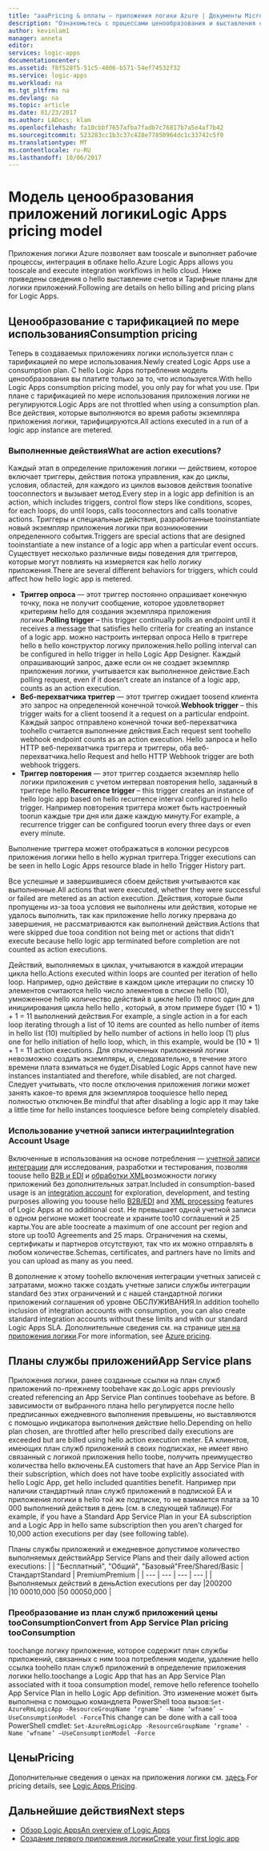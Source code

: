 ```yaml
---
title: "aaaPricing & оплаты — приложения логики Azure | Документы Microsoft"
description: "Ознакомьтесь с процессами ценообразования и выставления счетов для Azure Logic Apps."
author: kevinlam1
manager: anneta
editor: 
services: logic-apps
documentationcenter: 
ms.assetid: f8f528f5-51c5-4006-b571-54ef74532f32
ms.service: logic-apps
ms.workload: na
ms.tgt_pltfrm: na
ms.devlang: na
ms.topic: article
ms.date: 01/23/2017
ms.author: LADocs; klam
ms.openlocfilehash: fa10cbbf7657afba7fadb7c76817b7a5e4af7b42
ms.sourcegitcommit: 523283cc1b3c37c428e77850964dc1c33742c5f0
ms.translationtype: MT
ms.contentlocale: ru-RU
ms.lasthandoff: 10/06/2017
---
```

# <a name="logic-apps-pricing-model"></a><span data-ttu-id="3c43e-103">Модель ценообразования приложений логики</span><span class="sxs-lookup"><span data-stu-id="3c43e-103">Logic Apps pricing model</span></span>
<span data-ttu-id="3c43e-104">Приложения логики Azure позволяет вам tooscale и выполняет рабочие процессы, интеграция в облаке hello.</span><span class="sxs-lookup"><span data-stu-id="3c43e-104">Azure Logic Apps allows you tooscale and execute integration workflows in hello cloud.</span></span>  <span data-ttu-id="3c43e-105">Ниже приведены сведения о hello выставление счетов и Тарифные планы для логики приложений.</span><span class="sxs-lookup"><span data-stu-id="3c43e-105">Following are details on hello billing and pricing plans for Logic Apps.</span></span>
## <a name="consumption-pricing"></a><span data-ttu-id="3c43e-106">Ценообразование с тарификацией по мере использования</span><span class="sxs-lookup"><span data-stu-id="3c43e-106">Consumption pricing</span></span>
<span data-ttu-id="3c43e-107">Теперь в создаваемых приложениях логики используется план с тарификацией по мере использования.</span><span class="sxs-lookup"><span data-stu-id="3c43e-107">Newly created Logic Apps use a consumption plan.</span></span> <span data-ttu-id="3c43e-108">С hello Logic Apps потребления модель ценообразования вы платите только за то, что используется.</span><span class="sxs-lookup"><span data-stu-id="3c43e-108">With hello Logic Apps consumption pricing model, you only pay for what you use.</span></span>  <span data-ttu-id="3c43e-109">При плане с тарификацией по мере использования приложения логики не регулируются.</span><span class="sxs-lookup"><span data-stu-id="3c43e-109">Logic Apps are not throttled when using a consumption plan.</span></span>
<span data-ttu-id="3c43e-110">Все действия, которые выполняются во время работы экземпляра приложения логики, тарифицируются.</span><span class="sxs-lookup"><span data-stu-id="3c43e-110">All actions executed in a run of a logic app instance are metered.</span></span>
### <a name="what-are-action-executions"></a><span data-ttu-id="3c43e-111">Выполненные действия</span><span class="sxs-lookup"><span data-stu-id="3c43e-111">What are action executions?</span></span>
<span data-ttu-id="3c43e-112">Каждый этап в определение приложения логики — действием, которое включает триггеры, действия потока управления, как до циклы, условия, областей, для каждого из циклов вызовов действия toonative tooconnectors и вызывает метод.</span><span class="sxs-lookup"><span data-stu-id="3c43e-112">Every step in a logic app definition is an action, which includes triggers, control flow steps like conditions, scopes, for each loops, do until loops, calls tooconnectors and calls toonative actions.</span></span>
<span data-ttu-id="3c43e-113">Триггеры и специальные действия, разработанные tooinstantiate новый экземпляр приложения логики при возникновении определенного события.</span><span class="sxs-lookup"><span data-stu-id="3c43e-113">Triggers are special actions that are designed tooinstantiate a new instance of a logic app when a particular event occurs.</span></span>  <span data-ttu-id="3c43e-114">Существует несколько различные виды поведения для триггеров, которые могут повлиять на измеряется как hello логику приложения.</span><span class="sxs-lookup"><span data-stu-id="3c43e-114">There are several different behaviors for triggers, which could affect how hello logic app is metered.</span></span>
* <span data-ttu-id="3c43e-115">**Триггер опроса** — этот триггер постоянно опрашивает конечную точку, пока не получит сообщение, которое удовлетворяет критериям hello для создания экземпляра приложения логики.</span><span class="sxs-lookup"><span data-stu-id="3c43e-115">**Polling trigger** – this trigger continually polls an endpoint until it receives a message that satisfies hello criteria for creating an instance of a logic app.</span></span>  <span data-ttu-id="3c43e-116">можно настроить интервал опроса Hello в триггере hello в hello конструктор логику приложения.</span><span class="sxs-lookup"><span data-stu-id="3c43e-116">hello polling interval can be configured in hello trigger in hello Logic App Designer.</span></span>  <span data-ttu-id="3c43e-117">Каждый опрашивающий запрос, даже если он не создает экземпляр приложения логики, учитывается как выполненное действие.</span><span class="sxs-lookup"><span data-stu-id="3c43e-117">Each polling request, even if it doesn’t create an instance of a logic app, counts as an action execution.</span></span>
* <span data-ttu-id="3c43e-118">**Веб-перехватчика триггер** — этот триггер ожидает toosend клиента это запрос на определенной конечной точкой.</span><span class="sxs-lookup"><span data-stu-id="3c43e-118">**Webhook trigger** – this trigger waits for a client toosend it a request on a particular endpoint.</span></span>  <span data-ttu-id="3c43e-119">Каждый запрос отправлено конечной точки веб-перехватчика toohello считается выполнение действия.</span><span class="sxs-lookup"><span data-stu-id="3c43e-119">Each request sent toohello webhook endpoint counts as an action execution.</span></span> <span data-ttu-id="3c43e-120">Hello запроса и hello HTTP веб-перехватчика триггера и триггеры, оба веб-перехватчика.</span><span class="sxs-lookup"><span data-stu-id="3c43e-120">hello Request and hello HTTP Webhook trigger are both webhook triggers.</span></span>
* <span data-ttu-id="3c43e-121">**Триггер повторения** — этот триггер создается экземпляр hello логики приложения с учетом интервал повторения hello, заданный в триггере hello.</span><span class="sxs-lookup"><span data-stu-id="3c43e-121">**Recurrence trigger** – this trigger creates an instance of hello logic app based on hello recurrence interval configured in hello trigger.</span></span>  <span data-ttu-id="3c43e-122">Например повторения триггера может быть настроенный toorun каждые три дня или даже каждую минуту.</span><span class="sxs-lookup"><span data-stu-id="3c43e-122">For example, a recurrence trigger can be configured toorun every three days or even every minute.</span></span>

<span data-ttu-id="3c43e-123">Выполнение триггера может отображаться в колонки ресурсов приложения логики hello в hello журнал триггера.</span><span class="sxs-lookup"><span data-stu-id="3c43e-123">Trigger executions can be seen in hello Logic Apps resource blade in hello Trigger History part.</span></span>

<span data-ttu-id="3c43e-124">Все успешные и завершившиеся сбоем действия учитываются как выполненные.</span><span class="sxs-lookup"><span data-stu-id="3c43e-124">All actions that were executed, whether they were successful or failed are metered as an action execution.</span></span>  <span data-ttu-id="3c43e-125">Действия, которые были пропущены из-за tooa условия не выполнены или действия, которые не удалось выполнить, так как приложение hello логику прервана до завершения, не рассматриваются как выполнений действия.</span><span class="sxs-lookup"><span data-stu-id="3c43e-125">Actions that were skipped due tooa condition not being met or actions that didn’t execute because hello logic app terminated before completion are not counted as action executions.</span></span>

<span data-ttu-id="3c43e-126">Действий, выполняемых в циклах, учитываются в каждой итерации цикла hello.</span><span class="sxs-lookup"><span data-stu-id="3c43e-126">Actions executed within loops are counted per iteration of hello loop.</span></span>  <span data-ttu-id="3c43e-127">Например, одно действие в каждом цикле итерации по списку 10 элементов считаются hello число элементов в списке hello (10), умноженное hello количество действий в цикле hello (1) плюс один для инициирования цикла hello hello , который, в этом примере будет (10 * 1) + 1 = 11 выполнений действия.</span><span class="sxs-lookup"><span data-stu-id="3c43e-127">For example, a single action in a for each loop iterating through a list of 10 items are counted as hello number of items in hello list (10) multiplied by hello number of actions in hello loop (1) plus one for hello initiation of hello loop, which, in this example, would be (10 * 1) + 1 = 11 action executions.</span></span>
<span data-ttu-id="3c43e-128">Для отключенных приложений логики невозможно создать экземпляры, и, следовательно, в течение этого времени плата взиматься не будет.</span><span class="sxs-lookup"><span data-stu-id="3c43e-128">Disabled Logic Apps cannot have new instances instantiated and therefore, while disabled, are not charged.</span></span>  <span data-ttu-id="3c43e-129">Следует учитывать, что после отключения приложения логики может занять какое-то время для экземпляров tooquiesce hello перед полностью отключен.</span><span class="sxs-lookup"><span data-stu-id="3c43e-129">Be mindful that after disabling a logic app it may take a little time for hello instances tooquiesce before being completely disabled.</span></span>
### <a name="integration-account-usage"></a><span data-ttu-id="3c43e-130">Использование учетной записи интеграции</span><span class="sxs-lookup"><span data-stu-id="3c43e-130">Integration Account Usage</span></span>
<span data-ttu-id="3c43e-131">Включенные в использования на основе потребления — [учетной записи интеграции](logic-apps-enterprise-integration-create-integration-account.md) для исследования, разработки и тестирования, позволяя toouse hello [B2B и EDI](logic-apps-enterprise-integration-b2b.md) и [обработки XML](logic-apps-enterprise-integration-xml.md)возможности логику приложений без дополнительных затрат.</span><span class="sxs-lookup"><span data-stu-id="3c43e-131">Included in consumption-based usage is an [integration account](logic-apps-enterprise-integration-create-integration-account.md) for exploration, development, and testing purposes allowing you toouse hello [B2B/EDI](logic-apps-enterprise-integration-b2b.md) and [XML processing](logic-apps-enterprise-integration-xml.md) features of Logic Apps at no additional cost.</span></span> <span data-ttu-id="3c43e-132">Не превышает одной учетной записи в одном регионе может toocreate и храните too10 соглашений и 25 карты.</span><span class="sxs-lookup"><span data-stu-id="3c43e-132">You are able toocreate a maximum of one account per region and store up too10 Agreements and 25 maps.</span></span> <span data-ttu-id="3c43e-133">Ограничения на схемы, сертификаты и партнеров отсутствуют, так что их можно отправлять в любом количестве.</span><span class="sxs-lookup"><span data-stu-id="3c43e-133">Schemas, certificates, and partners have no limits and you can upload as many as you need.</span></span>

<span data-ttu-id="3c43e-134">В дополнение к этому toohello включения интеграции учетных записей с затратами, можно также создать учетные записи службы интеграции standard без этих ограничений и с нашей стандартной логики приложений соглашения об уровне ОБСЛУЖИВАНИЯ.</span><span class="sxs-lookup"><span data-stu-id="3c43e-134">In addition toohello inclusion of integration accounts with consumption, you can also create standard integration accounts without these limits and with our standard Logic Apps SLA.</span></span> <span data-ttu-id="3c43e-135">Дополнительные сведения см. на странице [цен на приложения логики](https://azure.microsoft.com/pricing/details/logic-apps).</span><span class="sxs-lookup"><span data-stu-id="3c43e-135">For more information, see [Azure pricing](https://azure.microsoft.com/pricing/details/logic-apps).</span></span>

## <a name="app-service-plans"></a><span data-ttu-id="3c43e-136">Планы службы приложений</span><span class="sxs-lookup"><span data-stu-id="3c43e-136">App Service plans</span></span>
<span data-ttu-id="3c43e-137">Приложения логики, ранее созданные ссылки на план служб приложений по-прежнему toobehave как до.</span><span class="sxs-lookup"><span data-stu-id="3c43e-137">Logic apps previously created referencing an App Service Plan continues toobehave as before.</span></span> <span data-ttu-id="3c43e-138">В зависимости от выбранного плана hello регулируется после hello предписанных ежедневного выполнения превышены, но выставляются с помощью индикатора выполнения действие hello.</span><span class="sxs-lookup"><span data-stu-id="3c43e-138">Depending on hello plan chosen, are throttled after hello prescribed daily executions are exceeded but are billed using hello action execution meter.</span></span>
<span data-ttu-id="3c43e-139">EA клиентов, имеющих план служб приложений в своих подписках, не имеет явно связанный с логикой приложения hello toobe, получить преимущество количества hello включены.</span><span class="sxs-lookup"><span data-stu-id="3c43e-139">EA customers that have an App Service Plan in their subscription, which does not have toobe explicitly associated with hello Logic App, get hello included quantities benefit.</span></span>  <span data-ttu-id="3c43e-140">Например при наличии стандартный план служб приложений в подпиской EA и приложения логики в hello той же подписке, то не взимается плата за 10 000 выполнений действия в день (см. в следующей таблице).</span><span class="sxs-lookup"><span data-stu-id="3c43e-140">For example, if you have a Standard App Service Plan in your EA subscription and a Logic App in hello same subscription then you aren't charged for 10,000 action executions per day (see following table).</span></span> 

<span data-ttu-id="3c43e-141">Планы службы приложений и ежедневное допустимое количество выполняемых действий</span><span class="sxs-lookup"><span data-stu-id="3c43e-141">App Service Plans and their daily allowed action executions:</span></span>
|  | <span data-ttu-id="3c43e-142">"Бесплатный", "Общий", "Базовый"</span><span class="sxs-lookup"><span data-stu-id="3c43e-142">Free/Shared/Basic</span></span> | <span data-ttu-id="3c43e-143">Стандарт</span><span class="sxs-lookup"><span data-stu-id="3c43e-143">Standard</span></span> | <span data-ttu-id="3c43e-144">Premium</span><span class="sxs-lookup"><span data-stu-id="3c43e-144">Premium</span></span> |
| --- | --- | --- | --- |
| <span data-ttu-id="3c43e-145">Выполняемых действий в день</span><span class="sxs-lookup"><span data-stu-id="3c43e-145">Action executions per day</span></span> |<span data-ttu-id="3c43e-146">200</span><span class="sxs-lookup"><span data-stu-id="3c43e-146">200</span></span> |<span data-ttu-id="3c43e-147">10 000</span><span class="sxs-lookup"><span data-stu-id="3c43e-147">10,000</span></span> |<span data-ttu-id="3c43e-148">50 000</span><span class="sxs-lookup"><span data-stu-id="3c43e-148">50,000</span></span> |
### <a name="convert-from-app-service-plan-pricing-tooconsumption"></a><span data-ttu-id="3c43e-149">Преобразование из план служб приложений цены tooConsumption</span><span class="sxs-lookup"><span data-stu-id="3c43e-149">Convert from App Service Plan pricing tooConsumption</span></span>
<span data-ttu-id="3c43e-150">toochange логику приложение, которое содержит план службы приложений, связанных с ним tooa потребления модели, удаление hello ссылка toohello план служб приложений в определение приложения логики hello.</span><span class="sxs-lookup"><span data-stu-id="3c43e-150">toochange a Logic App that has an App Service Plan associated with it tooa consumption model, remove hello reference toohello App Service Plan in hello Logic App definition.</span></span>  <span data-ttu-id="3c43e-151">Это изменение может быть выполнена с помощью командлета PowerShell tooa вызов:`Set-AzureRmLogicApp -ResourceGroupName ‘rgname’ -Name ‘wfname’ –UseConsumptionModel -Force`</span><span class="sxs-lookup"><span data-stu-id="3c43e-151">This change can be done with a call tooa PowerShell cmdlet: `Set-AzureRmLogicApp -ResourceGroupName ‘rgname’ -Name ‘wfname’ –UseConsumptionModel -Force`</span></span>
## <a name="pricing"></a><span data-ttu-id="3c43e-152">Цены</span><span class="sxs-lookup"><span data-stu-id="3c43e-152">Pricing</span></span>
<span data-ttu-id="3c43e-153">Дополнительные сведения о ценах на приложения логики см. [здесь](https://azure.microsoft.com/pricing/details/logic-apps).</span><span class="sxs-lookup"><span data-stu-id="3c43e-153">For pricing details, see [Logic Apps Pricing](https://azure.microsoft.com/pricing/details/logic-apps).</span></span>

## <a name="next-steps"></a><span data-ttu-id="3c43e-154">Дальнейшие действия</span><span class="sxs-lookup"><span data-stu-id="3c43e-154">Next steps</span></span>
* <span data-ttu-id="3c43e-155">[Обзор Logic Apps][whatis]</span><span class="sxs-lookup"><span data-stu-id="3c43e-155">[An overview of Logic Apps][whatis]</span></span>
* <span data-ttu-id="3c43e-156">[Создание первого приложения логики][create]</span><span class="sxs-lookup"><span data-stu-id="3c43e-156">[Create your first logic app][create]</span></span>

[pricing]: https://azure.microsoft.com/pricing/details/logic-apps/
[whatis]: logic-apps-what-are-logic-apps.md
[create]: logic-apps-create-a-logic-app.md

